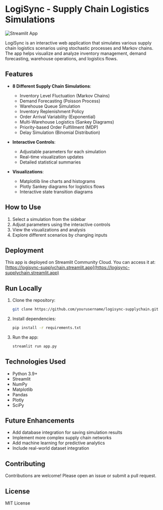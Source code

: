 # LogiSync - Supply Chain Logistics Simulations

![Streamlit App](https://static.streamlit.io/badges/streamlit_badge_black_white.svg)

LogiSync is an interactive web application that simulates various supply chain logistics scenarios using stochastic processes and Markov chains. The app helps visualize and analyze inventory management, demand forecasting, warehouse operations, and logistics flows.

## Features

- **8 Different Supply Chain Simulations**:
  - Inventory Level Fluctuation (Markov Chains)
  - Demand Forecasting (Poisson Process)
  - Warehouse Queue Simulation
  - Inventory Replenishment Policy
  - Order Arrival Variability (Exponential)
  - Multi-Warehouse Logistics (Sankey Diagrams)
  - Priority-based Order Fulfillment (MDP)
  - Delay Simulation (Binomial Distribution)

- **Interactive Controls**:
  - Adjustable parameters for each simulation
  - Real-time visualization updates
  - Detailed statistical summaries

- **Visualizations**:
  - Matplotlib line charts and histograms
  - Plotly Sankey diagrams for logistics flows
  - Interactive state transition diagrams

## How to Use

1. Select a simulation from the sidebar
2. Adjust parameters using the interactive controls
3. View the visualizations and analysis
4. Explore different scenarios by changing inputs

## Deployment

This app is deployed on Streamlit Community Cloud. You can access it at: [https://logisync-supplychain.streamlit.app](https://logisync-supplychain.streamlit.app)

## Run Locally

1. Clone the repository:
   ```bash
   git clone https://github.com/yourusername/logisync-supplychain.git
   ```
2. Install dependencies:
   ```bash
   pip install -r requirements.txt
   ```
3. Run the app:
   ```bash
   streamlit run app.py
   ```

## Technologies Used

- Python 3.9+
- Streamlit
- NumPy
- Matplotlib
- Pandas
- Plotly
- SciPy

## Future Enhancements

- Add database integration for saving simulation results
- Implement more complex supply chain networks
- Add machine learning for predictive analytics
- Include real-world dataset integration

## Contributing

Contributions are welcome! Please open an issue or submit a pull request.

## License

MIT License
